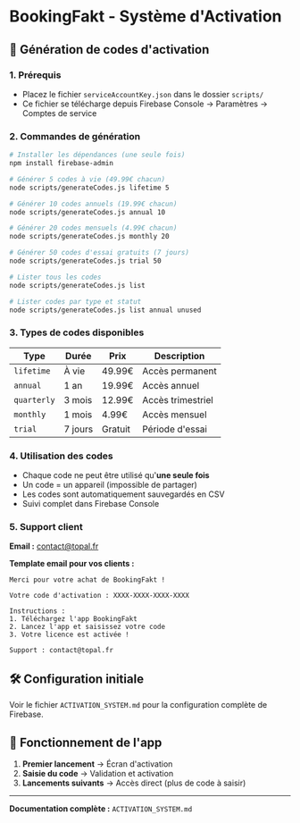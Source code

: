 # BookingFakt - Système d'Activation

## 🚀 Génération de codes d'activation

### 1. Prérequis
- Placez le fichier `serviceAccountKey.json` dans le dossier `scripts/`
- Ce fichier se télécharge depuis Firebase Console → Paramètres → Comptes de service

### 2. Commandes de génération

```bash
# Installer les dépendances (une seule fois)
npm install firebase-admin

# Générer 5 codes à vie (49.99€ chacun)
node scripts/generateCodes.js lifetime 5

# Générer 10 codes annuels (19.99€ chacun)
node scripts/generateCodes.js annual 10

# Générer 20 codes mensuels (4.99€ chacun)
node scripts/generateCodes.js monthly 20

# Générer 50 codes d'essai gratuits (7 jours)
node scripts/generateCodes.js trial 50

# Lister tous les codes
node scripts/generateCodes.js list

# Lister codes par type et statut
node scripts/generateCodes.js list annual unused
```

### 3. Types de codes disponibles

| Type | Durée | Prix | Description |
|------|-------|------|-------------|
| `lifetime` | À vie | 49.99€ | Accès permanent |
| `annual` | 1 an | 19.99€ | Accès annuel |
| `quarterly` | 3 mois | 12.99€ | Accès trimestriel |
| `monthly` | 1 mois | 4.99€ | Accès mensuel |
| `trial` | 7 jours | Gratuit | Période d'essai |

### 4. Utilisation des codes

- Chaque code ne peut être utilisé qu'**une seule fois**
- Un code = un appareil (impossible de partager)
- Les codes sont automatiquement sauvegardés en CSV
- Suivi complet dans Firebase Console

### 5. Support client

**Email :** contact@topal.fr

**Template email pour vos clients :**
```
Merci pour votre achat de BookingFakt !

Votre code d'activation : XXXX-XXXX-XXXX-XXXX

Instructions :
1. Téléchargez l'app BookingFakt
2. Lancez l'app et saisissez votre code
3. Votre licence est activée !

Support : contact@topal.fr
```

## 🛠️ Configuration initiale

Voir le fichier `ACTIVATION_SYSTEM.md` pour la configuration complète de Firebase.

## 📱 Fonctionnement de l'app

1. **Premier lancement** → Écran d'activation
2. **Saisie du code** → Validation et activation
3. **Lancements suivants** → Accès direct (plus de code à saisir)

---

**Documentation complète :** `ACTIVATION_SYSTEM.md`